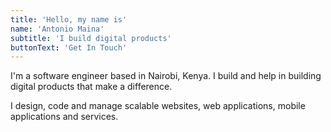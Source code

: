 ```yaml
---
title: 'Hello, my name is'
name: 'Antonio Maina'
subtitle: 'I build digital products'
buttonText: 'Get In Touch'
---
```


I'm a software engineer based in Nairobi, Kenya. I build and help in building digital products that make a difference.

I design, code and manage scalable websites, web applications, mobile applications and services.
